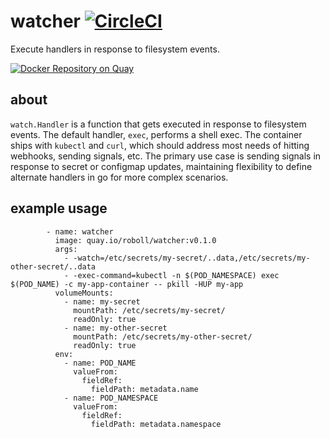 # watcher [![CircleCI](https://circleci.com/gh/roboll/watcher.svg?style=svg)](https://circleci.com/gh/roboll/watcher)

Execute handlers in response to filesystem events.

[![Docker Repository on Quay](https://quay.io/repository/roboll/watcher/status "Docker Repository on Quay")](https://quay.io/repository/roboll/watcher)

## about

`watch.Handler` is a function that gets executed in response to filesystem events. The default handler, `exec`, performs a shell exec. The container ships with `kubectl` and `curl`, which should address most needs of hitting webhooks, sending signals, etc. The primary use case is sending signals in response to secret or configmap updates, maintaining flexibility to define alternate handlers in go for more complex scenarios.

## example usage

```
        - name: watcher
          image: quay.io/roboll/watcher:v0.1.0
          args:
            - -watch=/etc/secrets/my-secret/..data,/etc/secrets/my-other-secret/..data
            - -exec-command=kubectl -n $(POD_NAMESPACE) exec $(POD_NAME) -c my-app-container -- pkill -HUP my-app
          volumeMounts:
            - name: my-secret
              mountPath: /etc/secrets/my-secret/
              readOnly: true
            - name: my-other-secret
              mountPath: /etc/secrets/my-other-secret/
              readOnly: true
          env:
            - name: POD_NAME
              valueFrom:
                fieldRef:
                  fieldPath: metadata.name
            - name: POD_NAMESPACE
              valueFrom:
                fieldRef:
                  fieldPath: metadata.namespace
```

